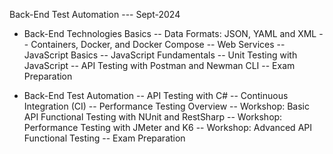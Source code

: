 Back-End Test Automation --- Sept-2024

- Back-End Technologies Basics
	-- Data Formats: JSON, YAML and XML
	-- Containers, Docker, and Docker Compose
	-- Web Services
	-- JavaScript Basics
	-- JavaScript Fundamentals
  	-- Unit Testing with JavaScript
  	-- API Testing with Postman and Newman CLI
	-- Exam Preparation

- Back-End Test Automation
	-- API Testing with C#
	-- Continuous Integration (CI)
	-- Performance Testing Overview
	-- Workshop: Basic API Functional Testing with NUnit and RestSharp
	-- Workshop: Performance Testing with JMeter and K6
  	-- Workshop: Advanced API Functional Testing
	-- Exam Preparation
